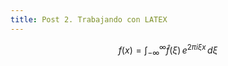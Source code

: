 ```yaml
---
title: Post 2. Trabajando con LATEX
---
```



$$f(x) = \int_{-\infty}^\infty \hat f(\xi)\,e^{2 \pi i \xi x} \,d\xi$$
